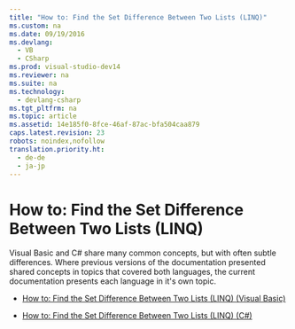 ```yaml
---
title: "How to: Find the Set Difference Between Two Lists (LINQ)"
ms.custom: na
ms.date: 09/19/2016
ms.devlang: 
  - VB
  - CSharp
ms.prod: visual-studio-dev14
ms.reviewer: na
ms.suite: na
ms.technology: 
  - devlang-csharp
ms.tgt_pltfrm: na
ms.topic: article
ms.assetid: 14e185f0-8fce-46af-87ac-bfa504caa879
caps.latest.revision: 23
robots: noindex,nofollow
translation.priority.ht: 
  - de-de
  - ja-jp
---
```

# How to: Find the Set Difference Between Two Lists (LINQ)
Visual Basic and C# share many common concepts, but with often subtle differences. Where previous versions of the documentation presented shared concepts in topics that covered both languages, the current documentation presents each language in it's own topic.  
  
-   [How to: Find the Set Difference Between Two Lists (LINQ) (Visual Basic)](../vs140/How-to--Find-the-Set-Difference-Between-Two-Lists--LINQ---Visual-Basic-.md)  
  
-   [How to: Find the Set Difference Between Two Lists (LINQ) (C#)](../Topic/How%20to:%20Find%20the%20Set%20Difference%20Between%20Two%20Lists%20\(LINQ\)%20\(C%23\).md)